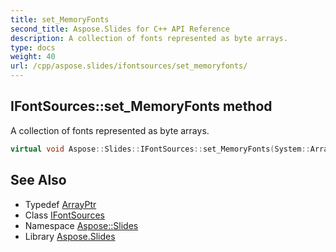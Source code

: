```yaml
---
title: set_MemoryFonts
second_title: Aspose.Slides for C++ API Reference
description: A collection of fonts represented as byte arrays.
type: docs
weight: 40
url: /cpp/aspose.slides/ifontsources/set_memoryfonts/
---
```

## IFontSources::set_MemoryFonts method


A collection of fonts represented as byte arrays.

```cpp
virtual void Aspose::Slides::IFontSources::set_MemoryFonts(System::ArrayPtr<System::ArrayPtr<uint8_t>> value)=0
```

## See Also

* Typedef [ArrayPtr](../../../system/arrayptr/)
* Class [IFontSources](../)
* Namespace [Aspose::Slides](../../)
* Library [Aspose.Slides](../../../)
